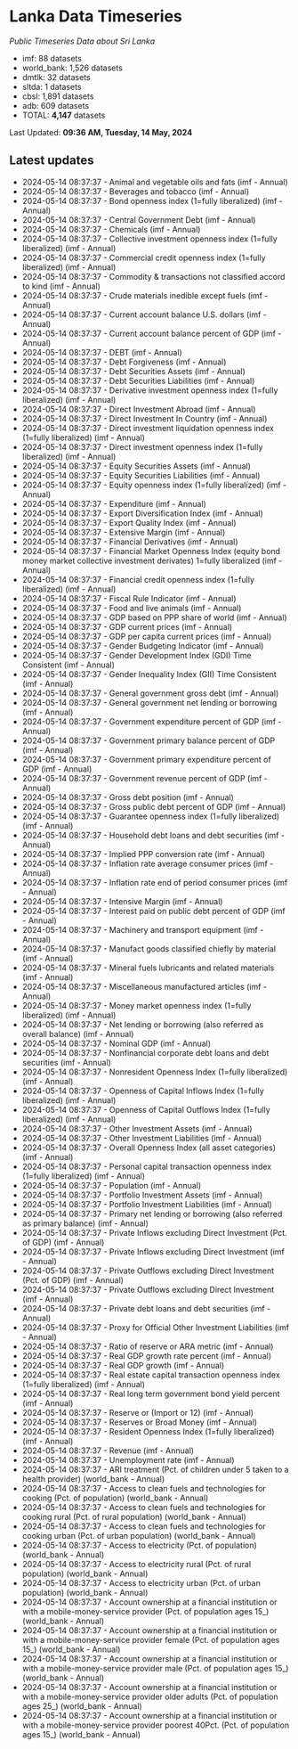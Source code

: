# Lanka Data Timeseries
*Public Timeseries Data about Sri Lanka*

* imf: 88 datasets
* world_bank: 1,526 datasets
* dmtlk: 32 datasets
* sltda: 1 datasets
* cbsl: 1,891 datasets
* adb: 609 datasets
* TOTAL: **4,147** datasets

Last Updated: **09:36 AM, Tuesday, 14 May, 2024**

## Latest updates

* 2024-05-14 08:37:37 - Animal and vegetable oils and fats (imf - Annual)
* 2024-05-14 08:37:37 - Beverages and tobacco (imf - Annual)
* 2024-05-14 08:37:37 - Bond openness index (1=fully liberalized) (imf - Annual)
* 2024-05-14 08:37:37 - Central Government Debt (imf - Annual)
* 2024-05-14 08:37:37 - Chemicals (imf - Annual)
* 2024-05-14 08:37:37 - Collective investment openness index (1=fully liberalized) (imf - Annual)
* 2024-05-14 08:37:37 - Commercial credit openness index (1=fully liberalized) (imf - Annual)
* 2024-05-14 08:37:37 - Commodity & transactions not classified accord to kind (imf - Annual)
* 2024-05-14 08:37:37 - Crude materials inedible except fuels (imf - Annual)
* 2024-05-14 08:37:37 - Current account balance U.S. dollars (imf - Annual)
* 2024-05-14 08:37:37 - Current account balance percent of GDP (imf - Annual)
* 2024-05-14 08:37:37 - DEBT (imf - Annual)
* 2024-05-14 08:37:37 - Debt Forgiveness (imf - Annual)
* 2024-05-14 08:37:37 - Debt Securities Assets (imf - Annual)
* 2024-05-14 08:37:37 - Debt Securities Liabilities (imf - Annual)
* 2024-05-14 08:37:37 - Derivative investment openness index (1=fully liberalized) (imf - Annual)
* 2024-05-14 08:37:37 - Direct Investment Abroad (imf - Annual)
* 2024-05-14 08:37:37 - Direct Investment In Country (imf - Annual)
* 2024-05-14 08:37:37 - Direct investment liquidation openness index (1=fully liberalized) (imf - Annual)
* 2024-05-14 08:37:37 - Direct investment openness index (1=fully liberalized) (imf - Annual)
* 2024-05-14 08:37:37 - Equity Securities Assets (imf - Annual)
* 2024-05-14 08:37:37 - Equity Securities Liabilities (imf - Annual)
* 2024-05-14 08:37:37 - Equity openness index (1=fully liberalized) (imf - Annual)
* 2024-05-14 08:37:37 - Expenditure (imf - Annual)
* 2024-05-14 08:37:37 - Export Diversification Index (imf - Annual)
* 2024-05-14 08:37:37 - Export Quality Index (imf - Annual)
* 2024-05-14 08:37:37 - Extensive Margin (imf - Annual)
* 2024-05-14 08:37:37 - Financial Derivatives (imf - Annual)
* 2024-05-14 08:37:37 - Financial Market Openness Index (equity bond money market collective investment derivates) 1=fully liberalized (imf - Annual)
* 2024-05-14 08:37:37 - Financial credit openness index (1=fully liberalized) (imf - Annual)
* 2024-05-14 08:37:37 - Fiscal Rule Indicator (imf - Annual)
* 2024-05-14 08:37:37 - Food and live animals (imf - Annual)
* 2024-05-14 08:37:37 - GDP based on PPP share of world (imf - Annual)
* 2024-05-14 08:37:37 - GDP current prices (imf - Annual)
* 2024-05-14 08:37:37 - GDP per capita current prices (imf - Annual)
* 2024-05-14 08:37:37 - Gender Budgeting Indicator (imf - Annual)
* 2024-05-14 08:37:37 - Gender Development Index (GDI) Time Consistent (imf - Annual)
* 2024-05-14 08:37:37 - Gender Inequality Index (GII) Time Consistent (imf - Annual)
* 2024-05-14 08:37:37 - General government gross debt (imf - Annual)
* 2024-05-14 08:37:37 - General government net lending or borrowing (imf - Annual)
* 2024-05-14 08:37:37 - Government expenditure percent of GDP (imf - Annual)
* 2024-05-14 08:37:37 - Government primary balance percent of GDP (imf - Annual)
* 2024-05-14 08:37:37 - Government primary expenditure percent of GDP (imf - Annual)
* 2024-05-14 08:37:37 - Government revenue percent of GDP (imf - Annual)
* 2024-05-14 08:37:37 - Gross debt position (imf - Annual)
* 2024-05-14 08:37:37 - Gross public debt percent of GDP (imf - Annual)
* 2024-05-14 08:37:37 - Guarantee openness index (1=fully liberalized) (imf - Annual)
* 2024-05-14 08:37:37 - Household debt loans and debt securities (imf - Annual)
* 2024-05-14 08:37:37 - Implied PPP conversion rate (imf - Annual)
* 2024-05-14 08:37:37 - Inflation rate average consumer prices (imf - Annual)
* 2024-05-14 08:37:37 - Inflation rate end of period consumer prices (imf - Annual)
* 2024-05-14 08:37:37 - Intensive Margin (imf - Annual)
* 2024-05-14 08:37:37 - Interest paid on public debt percent of GDP (imf - Annual)
* 2024-05-14 08:37:37 - Machinery and transport equipment (imf - Annual)
* 2024-05-14 08:37:37 - Manufact goods classified chiefly by material (imf - Annual)
* 2024-05-14 08:37:37 - Mineral fuels lubricants and related materials (imf - Annual)
* 2024-05-14 08:37:37 - Miscellaneous manufactured articles (imf - Annual)
* 2024-05-14 08:37:37 - Money market openness index (1=fully liberalized) (imf - Annual)
* 2024-05-14 08:37:37 - Net lending or borrowing (also referred as overall balance) (imf - Annual)
* 2024-05-14 08:37:37 - Nominal GDP (imf - Annual)
* 2024-05-14 08:37:37 - Nonfinancial corporate debt loans and debt securities (imf - Annual)
* 2024-05-14 08:37:37 - Nonresident Openness Index (1=fully liberalized) (imf - Annual)
* 2024-05-14 08:37:37 - Openness of Capital Inflows Index (1=fully liberalized) (imf - Annual)
* 2024-05-14 08:37:37 - Openness of Capital Outflows Index (1=fully liberalized) (imf - Annual)
* 2024-05-14 08:37:37 - Other Investment Assets (imf - Annual)
* 2024-05-14 08:37:37 - Other Investment Liabilities (imf - Annual)
* 2024-05-14 08:37:37 - Overall Openness Index (all asset categories) (imf - Annual)
* 2024-05-14 08:37:37 - Personal capital transaction openness index (1=fully liberalized) (imf - Annual)
* 2024-05-14 08:37:37 - Population (imf - Annual)
* 2024-05-14 08:37:37 - Portfolio Investment Assets (imf - Annual)
* 2024-05-14 08:37:37 - Portfolio Investment Liabilities (imf - Annual)
* 2024-05-14 08:37:37 - Primary net lending or borrowing (also referred as primary balance) (imf - Annual)
* 2024-05-14 08:37:37 - Private Inflows excluding Direct Investment (Pct. of GDP) (imf - Annual)
* 2024-05-14 08:37:37 - Private Inflows excluding Direct Investment (imf - Annual)
* 2024-05-14 08:37:37 - Private Outflows excluding Direct Investment (Pct. of GDP) (imf - Annual)
* 2024-05-14 08:37:37 - Private Outflows excluding Direct Investment (imf - Annual)
* 2024-05-14 08:37:37 - Private debt loans and debt securities (imf - Annual)
* 2024-05-14 08:37:37 - Proxy for Official Other Investment Liabilities (imf - Annual)
* 2024-05-14 08:37:37 - Ratio of reserve or ARA metric (imf - Annual)
* 2024-05-14 08:37:37 - Real GDP growth rate percent (imf - Annual)
* 2024-05-14 08:37:37 - Real GDP growth (imf - Annual)
* 2024-05-14 08:37:37 - Real estate capital transaction openness index (1=fully liberalized) (imf - Annual)
* 2024-05-14 08:37:37 - Real long term government bond yield percent (imf - Annual)
* 2024-05-14 08:37:37 - Reserve or (Import or 12) (imf - Annual)
* 2024-05-14 08:37:37 - Reserves or Broad Money (imf - Annual)
* 2024-05-14 08:37:37 - Resident Openness Index (1=fully liberalized) (imf - Annual)
* 2024-05-14 08:37:37 - Revenue (imf - Annual)
* 2024-05-14 08:37:37 - Unemployment rate (imf - Annual)
* 2024-05-14 08:37:37 - ARI treatment (Pct. of children under 5 taken to a health provider) (world_bank - Annual)
* 2024-05-14 08:37:37 - Access to clean fuels and technologies for cooking (Pct. of population) (world_bank - Annual)
* 2024-05-14 08:37:37 - Access to clean fuels and technologies for cooking rural (Pct. of rural population) (world_bank - Annual)
* 2024-05-14 08:37:37 - Access to clean fuels and technologies for cooking urban (Pct. of urban population) (world_bank - Annual)
* 2024-05-14 08:37:37 - Access to electricity (Pct. of population) (world_bank - Annual)
* 2024-05-14 08:37:37 - Access to electricity rural (Pct. of rural population) (world_bank - Annual)
* 2024-05-14 08:37:37 - Access to electricity urban (Pct. of urban population) (world_bank - Annual)
* 2024-05-14 08:37:37 - Account ownership at a financial institution or with a mobile-money-service provider (Pct. of population ages 15_) (world_bank - Annual)
* 2024-05-14 08:37:37 - Account ownership at a financial institution or with a mobile-money-service provider female (Pct. of population ages 15_) (world_bank - Annual)
* 2024-05-14 08:37:37 - Account ownership at a financial institution or with a mobile-money-service provider male (Pct. of population ages 15_) (world_bank - Annual)
* 2024-05-14 08:37:37 - Account ownership at a financial institution or with a mobile-money-service provider older adults (Pct. of population ages 25_) (world_bank - Annual)
* 2024-05-14 08:37:37 - Account ownership at a financial institution or with a mobile-money-service provider poorest 40Pct. (Pct. of population ages 15_) (world_bank - Annual)